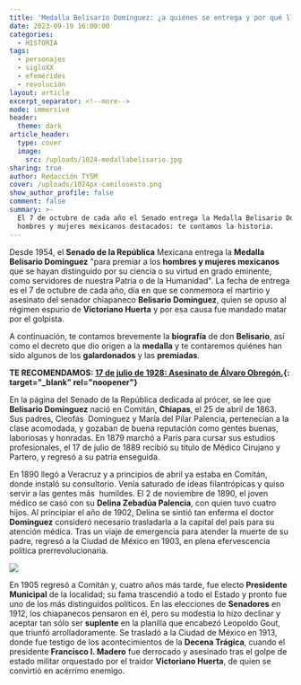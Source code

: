```yaml
---
title: 'Medalla Belisario Domínguez: ¿a quiénes se entrega y por qué lleva ese nombre?'
date: 2023-09-19 16:00:00
categories:
  - HISTORIA
tags:
  - personajes
  - sigloXX
  - efemérides
  - revolución
layout: article
excerpt_separator: <!--more-->
mode: immersive
header:
  theme: dark
article_header:
  type: cover
  image:
    src: /uploads/1024-medallabelisario.jpg
sharing: true
author: Redacción TYSM
cover: /uploads/1024px-camilosesto.png
show_author_profile: false
comment: false
summary: >-
  El 7 de octubre de cada año el Senado entrega la Medalla Belisario Domínguez a
  hombres y mujeres mexicanos destacados: te contamos la historia.
---
```

Desde 1954, el **Senado de la República** Mexicana entrega la **Medalla Belisario Domínguez** "para premiar a los **hombres y mujeres mexicanos** que se hayan distinguido por su ciencia o su virtud en grado eminente, como servidores de nuestra Patria o de la Humanidad". La fecha de entrega es el 7 de octubre de cada año, día en que se conmemora el martirio y asesinato del senador chiapaneco **Belisario Domínguez**, quien se opuso al régimen espurio de **Victoriano Huerta** y por esa causa fue mandado matar por el golpista.

A continuación, te contamos brevemente la **biografía** de don **Belisario**, así como el decreto que dio origen a la **medalla** y te contaremos quiénes han sido algunos de los **galardonados** y las **premiadas**.

**TE RECOMENDAMOS: [17 de julio de 1928: Asesinato de Álvaro Obregón.](https://blog.tonoysumariachi.com/historia/2022/11/24/17-de-julio-de-1928-asesinato-de-alvaro-obregon.html){: target="_blank" rel="noopener"}**

En la página del Senado de la República dedicada al prócer, se lee que **Belisario Domínguez**&nbsp;nació en Comitán, **Chiapas**, el 25 de abril de 1863. Sus padres, Cleofás &nbsp;Domínguez y María del Pilar Palencia, pertenecían a la clase acomodada, y gozaban de buena reputación como gentes buenas, laboriosas y honradas. En 1879 marchó a París para cursar sus estudios profesionales, el 17 de julio de 1889 recibió su título de Médico Cirujano y Partero, y regresó a su patria enseguida.&nbsp;

En 1890 llegó a Veracruz y a principios de abril ya estaba en Comitán, donde instaló su consultorio. Venía saturado de ideas filantrópicas y quiso servir a las gentes más &nbsp;humildes. El 2 de noviembre de 1890, el joven médico se casó con su **Delina Zebadúa Palencia**, con quien tuvo cuatro hijos. Al principiar el año de 1902, Delina se sintió tan enferma el doctor **Domínguez** consideró necesario trasladarla a la capital del país para su atención médica. Tras un viaje de emergencia para atender la muerte de su padre, regresó a la Ciudad de México en 1903, en plena efervescencia política prerrevolucionaria.

![](https://upload.wikimedia.org/wikipedia/commons/e/e0/Belisario_Dom%C3%ADnguez.jpg)

En 1905 regresó a Comitán y, cuatro años más tarde, fue electo **Presidente Municipal** de la localidad; su fama trascendió a todo el Estado y pronto fue uno de los más distinguidos políticos. En las elecciones de **Senadores** en 1912, los chiapanecos pensaron en él, pero su modestia lo hizo declinar y aceptar tan sólo ser **suplente** en la planilla que encabezó Leopoldo Gout, que triunfó arrolladoramente. Se trasladó a la Ciudad de México en 1913, donde fue testigo de los acontecimientos de la **Decena Trágica**, cuando el presidente **Francisco I. Madero** fue derrocado y asesinado tras el golpe de estado militar orquestado por el traidor **Victoriano Huerta**, de quien se convirtió en acérrimo enemigo.